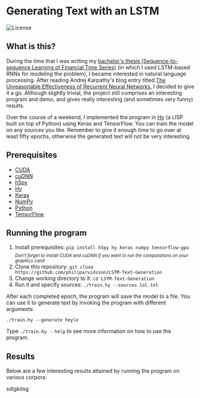 # Generating Text with an LSTM
![License](https://img.shields.io/github/license/philiparvidsson/Pymake2-Build-Tool.svg)

## What is this?
During the time that I was writing my [bachelor's thesis (Sequence-to-sequence Learning of Financial Time Series)](www.google.com) (in which I used LSTM-based RNNs for modeling the problem), I became interested in natural language processing. After reading Andrej Karpathy's blog entry titled [The Unreasonable Effectiveness of Recurrent Neural Networks](http://karpathy.github.io/2015/05/21/rnn-effectiveness/), I decided to give it a go. Although slightly trivial, the project still comprises an interesting program and demo, and gives really interesting (and sometimes very funny) results.

Over the course of a weekend, I implemented the program in [Hy](http://hylang.org) (a LISP built on top of Python) using Keras and TensorFlow. You can train the model on any sources you like. Remember to give it enough time to go over at least fifty epochs, otherwise the generated text will not be very interesting.

## Prerequisites
* [CUDA](http://nvidia.com/object/cuda_home_new.html)
* [cuDNN](https://developer.nvidia.com/cudnn)
* [h5py](http://h5py.org/)
* [Hy](http://hylang.org)
* [Keras](https://keras.io/)
* [NumPy](http://numpy.org)
* [Python](https://python.org)
* [TensorFlow](https://www.tensorflow.org/)

## Running the program
1. Install prerequisites:
   `pip install h5py hy keras numpy tensorflow-gpu`
   <sub>*Don't forget to install CUDA and cuDNN if you want to run the computations on your graphics card!*</sub>
2. Clone this repository:
   `git clone https://github.com/philiparvidsson/LSTM-Text-Generation`
3. Change working directory to it:
   `cd LSTM-Text-Generation`
4. Run it and specify sources:
   `./train.hy --sources lol.txt`

After each completed epoch, the program will save the model to a file. You can use it to generate text by invoking the program with different arguments:

`./train.hy --generate heylo`

Type `./train.hy --help` to see more information on how to use the program.

## Results

Below are a few interesting results attained by running the program on various corpora:

sdlgkdsg
